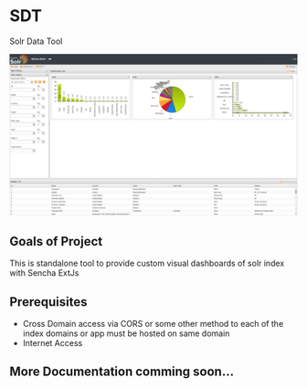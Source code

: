 # SDT
Solr Data Tool

![Alt text](SDT/resources/screenshot.png?raw=true "Dashboard Screenshot")

## Goals of Project
This is standalone tool to provide custom visual dashboards of solr index with Sencha ExtJs

## Prerequisites
- Cross Domain access via CORS or some other method to each of the index domains or app must be hosted on same domain
- Internet Access

## More Documentation comming soon...